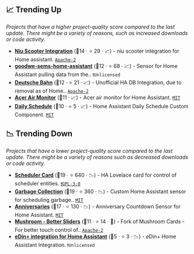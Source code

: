 ## 📈 Trending Up

_Projects that have a higher project-quality score compared to the last update. There might be a variety of reasons, such as increased downloads or code activity._

- <b><a href="https://github.com/marcelwestrahome/home-assistant-niu-component">Niu Scooter Integration</a></b> (🥈14 ·  ⭐ 29 · 📈) - niu scooter integration for Home assistant. <code><a href="http://bit.ly/3nYMfla">Apache-2</a></code>
- <b><a href="https://github.com/TimSoethout/goodwe-sems-home-assistant">goodwe-sems-home-assistant</a></b> (🥈12 ·  ⭐ 68 · 📈) - Sensor for Home Assistant pulling data from the.. <code>❗Unlicensed</code>
- <b><a href="https://github.com/FaserF/ha-deutschebahn">Deutsche Bahn</a></b> (🥈12 ·  ⭐ 21 · 📈) - Unofficial HA DB Integration, due to removal as of Home.. <code><a href="http://bit.ly/3nYMfla">Apache-2</a></code>
- <b><a href="https://github.com/sugoi-wada/acer-air-monitor-2018">Acer Air Monitor</a></b> (🥈11 · 📈) - Acer air monitor for Home Assistant. <code><a href="http://bit.ly/34MBwT8">MIT</a></code>
- <b><a href="https://github.com/amitfin/daily_schedule">Daily Schedule</a></b> (🥈10 ·  ⭐ 5 · 📈) - Home Assistant Daily Schedule Custom Component. <code><a href="http://bit.ly/34MBwT8">MIT</a></code>

## 📉 Trending Down

_Projects that have a lower project-quality score compared to the last update. There might be a variety of reasons such as decreased downloads or code activity._

- <b><a href="https://github.com/nielsfaber/scheduler-card">Scheduler Card</a></b> (🥇19 ·  ⭐ 640 · 📉) - HA Lovelace card for control of scheduler entities. <code><a href="http://bit.ly/2M0xdwT">❗️GPL-3.0</a></code>
- <b><a href="https://github.com/bruxy70/Garbage-Collection">Garbage Collection</a></b> (🥇19 ·  ⭐ 360 · 📉) - Custom Home Assistant sensor for scheduling garbage.. <code><a href="http://bit.ly/34MBwT8">MIT</a></code>
- <b><a href="https://github.com/pinkywafer/Anniversaries">Anniversaries</a></b> (🥇17 ·  ⭐ 130 · 📉) - Anniversary Countdown Sensor for Home Assistant. <code><a href="http://bit.ly/34MBwT8">MIT</a></code>
- <b><a href="https://github.com/phischdev/lovelace-mushroom-better-sliders">Mushroom - Better Sliders</a></b> (🥉11 ·  ⭐ 14 · 🐣) - Fork of Mushroom Cards - For better touch control of.. <code><a href="http://bit.ly/3nYMfla">Apache-2</a></code>
- <b><a href="https://github.com/sftgunner/edinplus-integration">eDin+ integration for Home Assistant</a></b> (🥉5 ·  ⭐ 3 · 📉) - eDin+ Home Assistant Integration. <code>❗Unlicensed</code>

